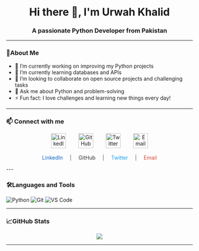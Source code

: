 <h1 align="center">Hi there 👋, I'm Urwah Khalid</h1>
<h3 align="center">A passionate Python Developer from Pakistan</h3>

---

### 🌟About Me

- 🔭 I’m currently working on improving my Python projects  
- 🌱 I’m currently learning databases and APIs  
- 👯 I’m looking to collaborate on open source projects and challenging tasks  
- 💬 Ask me about Python and problem-solving  
- ⚡ Fun fact: I love challenges and learning new things every day!

---

### 📫 Connect with me

<p align="center">
  <a href="https://www.linkedin.com/in/urwahkhalid00" target="_blank" rel="noopener noreferrer" style="margin: 0 15px; text-decoration: none;">
    <img src="https://cdn.jsdelivr.net/npm/simple-icons@v9/icons/linkedin.svg" alt="LinkedIn" width="40" height="40" style="filter: grayscale(0%); transition: filter 0.3s ease;">
  </a>
  <a href="https://github.com/urwahkhalid00" target="_blank" rel="noopener noreferrer" style="margin: 0 15px; text-decoration: none;">
    <img src="https://cdn.jsdelivr.net/npm/simple-icons@v9/icons/github.svg" alt="GitHub" width="40" height="40" style="filter: grayscale(0%); transition: filter 0.3s ease;">
  </a>
  <a href="https://twitter.com/urwahkhalid00" target="_blank" rel="noopener noreferrer" style="margin: 0 15px; text-decoration: none;">
    <img src="https://cdn.jsdelivr.net/npm/simple-icons@v9/icons/twitter.svg" alt="Twitter" width="40" height="40" style="filter: grayscale(0%); transition: filter 0.3s ease;">
  </a>
  <a href="mailto:urwahkhalid00@gmail.com" target="_blank" rel="noopener noreferrer" style="margin: 0 15px; text-decoration: none;">
    <img src="https://cdn.jsdelivr.net/npm/simple-icons@v9/icons/gmail.svg" alt="Email" width="40" height="40" style="filter: grayscale(0%); transition: filter 0.3s ease;">
  </a>
</p>

<p align="center" style="font-size: 14px; color: #555;">
  <a href="https://www.linkedin.com/in/urwahkhalid00" target="_blank" rel="noopener noreferrer" style="margin: 0 15px; text-decoration: none; color: #0A66C2;">LinkedIn</a> | 
  <a href="https://github.com/urwahkhalid00" target="_blank" rel="noopener noreferrer" style="margin: 0 15px; text-decoration: none; color: #333;">GitHub</a> | 
  <a href="https://twitter.com/urwahkhalid00" target="_blank" rel="noopener noreferrer" style="margin: 0 15px; text-decoration: none; color: #1DA1F2;">Twitter</a> | 
  <a href="mailto:urwahkhalid00@gmail.com" target="_blank" rel="noopener noreferrer" style="margin: 0 15px; text-decoration: none; color: #D44638;">Email</a>
</p>
---

### 🛠️Languages and Tools

![Python](https://img.shields.io/badge/-Python-black?style=flat-square&logo=python)
![Git](https://img.shields.io/badge/-Git-black?style=flat-square&logo=git)
![VS Code](https://img.shields.io/badge/-VS%20Code-black?style=flat-square&logo=visual-studio-code)

---

### 📈GitHub Stats

<p align="center">
  <img src="https://github-readme-stats.vercel.app/api?username=urwahkhalid00&show_icons=true&theme=tokyonight" />
</p>

---

